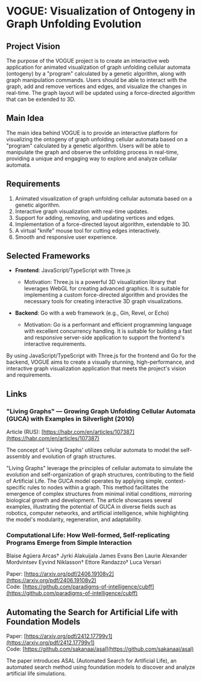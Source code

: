 # VOGUE: Visualization of Ontogeny in Graph Unfolding Evolution  
  
## Project Vision  
  
The purpose of the VOGUE project is to create an interactive web application for animated visualization of graph unfolding cellular automata (ontogeny) by a "program" calculated by a genetic algorithm, along with graph manipulation commands. Users should be able to interact with the graph, add and remove vertices and edges, and visualize the changes in real-time. The graph layout will be updated using a force-directed algorithm that can be extended to 3D.  
  
## Main Idea  
  
The main idea behind VOGUE is to provide an interactive platform for visualizing the ontogeny of graph unfolding cellular automata based on a "program" calculated by a genetic algorithm. Users will be able to manipulate the graph and observe the unfolding process in real-time, providing a unique and engaging way to explore and analyze cellular automata.  
  
## Requirements  
  
1. Animated visualization of graph unfolding cellular automata based on a genetic algorithm.  
2. Interactive graph visualization with real-time updates.  
3. Support for adding, removing, and updating vertices and edges.  
4. Implementation of a force-directed layout algorithm, extendable to 3D.  
5. A virtual "knife" mouse tool for cutting edges interactively.  
6. Smooth and responsive user experience.  
  
## Selected Frameworks  
  
- **Frontend**: JavaScript/TypeScript with Three.js  
  - Motivation: Three.js is a powerful 3D visualization library that leverages WebGL for creating advanced graphics. It is suitable for implementing a custom force-directed algorithm and provides the necessary tools for creating interactive 3D graph visualizations.  
  
- **Backend**: Go with a web framework (e.g., Gin, Revel, or Echo)  
  - Motivation: Go is a performant and efficient programming language with excellent concurrency handling. It is suitable for building a fast and responsive server-side application to support the frontend's interactive requirements.  
  
By using JavaScript/TypeScript with Three.js for the frontend and Go for the backend, VOGUE aims to create a visually stunning, high-performance, and interactive graph visualization application that meets the project's vision and requirements.  


## Links

###  "Living Graphs" — Growing Graph Unfolding Cellular Automata (GUCA) with Examples in Silverlight (2010)
Article (RUS): [https://habr.com/en/articles/107387](https://habr.com/en/articles/107387)  

The concept of 'Living Graphs' utilizes cellular automata to model the self-assembly and evolution of graph structures.   

"Living Graphs" leverage the principles of cellular automata to simulate the evolution and self-organization of graph structures, contributing to the field of Artificial Life. The GUCA model operates by applying simple, context-specific rules to nodes within a graph. This method facilitates the emergence of complex structures from minimal initial conditions, mirroring biological growth and development. The article showcases several examples, illustrating the potential of GUCA in diverse fields such as robotics, computer networks, and artificial intelligence, while highlighting the model's modularity, regeneration, and adaptability.


###  Computational Life: How Well-formed, Self-replicating Programs Emerge from Simple Interaction  
Blaise Agüera Arcas† Jyrki Alakuijala James Evans Ben Laurie Alexander Mordvintsev Eyvind Niklasson† Ettore Randazzo† Luca Versari  

Paper: [https://arxiv.org/pdf/2406.19108v2](https://arxiv.org/pdf/2406.19108v2)  
Code: [https://github.com/paradigms-of-intelligence/cubff](https://github.com/paradigms-of-intelligence/cubff)  

## Automating the Search for Artificial Life with Foundation Models  

Paper: [https://arxiv.org/pdf/2412.17799v1](https://arxiv.org/pdf/2412.17799v1)  
Code: [https://github.com/sakanaai/asal](https://github.com/sakanaai/asal)  

The paper introduces ASAL (Automated Search for Artificial Life), an automated search method using foundation models to discover and analyze artificial life simulations.
